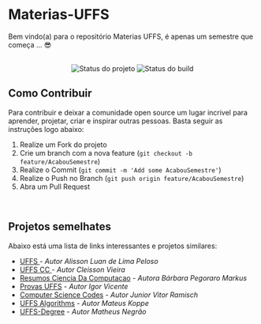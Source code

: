 # Materias-UFFS

Bem vindo(a) para o repositório Materias UFFS, é apenas um semestre que começa ... 😎


<p align="center">
    <br>
    <img src="https://img.shields.io/maintenance/yes/2022?style=for-the-badge" title="Status do projeto">
    <img src="https://img.shields.io/travis/ccuffs/template?style=for-the-badge" title="Status do build">
</p>



## Como Contribuir

Para contribuir e deixar a comunidade open source um lugar incrivel para aprender, projetar, criar e inspirar outras pessoas. Basta seguir as instruções logo abaixo:

1. Realize um Fork do projeto
2. Crie um branch com a nova feature (`git checkout -b feature/AcabouSemestre`)
3. Realize o Commit (`git commit -m 'Add some AcabouSemestre'`)
4. Realize o Push no Branch (`git push origin feature/AcabouSemestre`)
5. Abra um Pull Request

<br>
     
## Projetos semelhates

Abaixo está uma lista de links interessantes e projetos similares:


* [UFFS  ](https://github.com/alissonpeloso/UFFS) - *Autor Alisson Luan de Lima Peloso*
* [UFFS CC ](https://github.com/CleissonVieira/UFFS-CC) - *Autor Cleisson Vieira*
* [Resumos Ciencia Da Computacao](https://github.com/barbs-pm/ResumosCienciaDaComputacao) - *Autora Bárbara Pegoraro Markus*
* [Provas UFFS](https://github.com/oldigor/provas-uffs) - *Autor Igor Vicente*
* [Computer Science Codes](https://github.com/arufonsekun/computer-science-codes) - *Autor Junior Vitor Ramisch*
* [UFFS Algorithms](https://github.com/mateusKoppe/uffs-algorithms) - *Autor Mateus Koppe*
* [UFFS-Degree](https://github.com/MaNegrao/UFFS-Degree) - *Autor Matheus Negrão*
